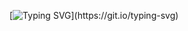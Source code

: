 [![Typing SVG](https://readme-typing-svg.demolab.com?font=JetBrains+Mono&size=48&pause=1000&color=000000&multiline=true&width=750&height=150&lines=Hi%2C+I'm+Abbas+%F0%9F%91%8B%F0%9F%8F%BC;A+Python,+Flutter,+and+WebDev+Enthusiast.)](https://git.io/typing-svg)
